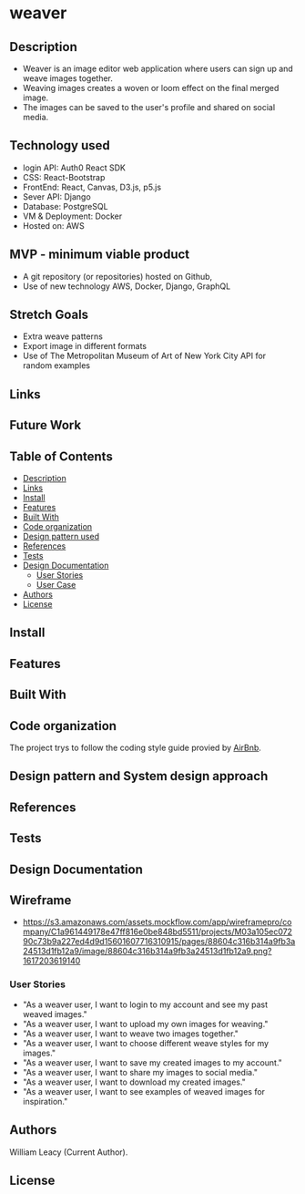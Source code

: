 # weaver

## Description
- Weaver is an image editor web application where users can sign up and weave images together. 
- Weaving images creates a woven or loom effect on the final merged image.
- The images can be saved to the user's profile and shared on social media.
## Technology used
- login API: Auth0 React SDK
- CSS: React-Bootstrap
- FrontEnd: React, Canvas, D3.js, p5.js
- Sever API: Django
- Database: PostgreSQL
- VM & Deployment: Docker
- Hosted on: AWS

## MVP - minimum viable product
- A git repository (or repositories) hosted on Github, 
- Use of new technology AWS, Docker, Django, GraphQL

## Stretch Goals
- Extra weave patterns
- Export image in different formats
- Use of The Metropolitan Museum of Art of New York City API for random examples
## Links


## Future Work




## Table of Contents
- [Description](#Description)
- [Links](#Links)
- [Install](#Install)
- [Features](#Features)
- [Built With](#Built-With])
- [Code organization](#Code-organization)
- [Design pattern used](#Design-pattern-used)
- [References](#Tests)
- [Tests](#Tests)
- [Design Documentation](#Design-Documentation)
    - [User Stories](#User-Stories)
    - [User Case](#User-Case)
- [Authors](#Author)
- [License](#License)

## Install


## Features 

## Built With


## Code organization
The project trys to follow the coding style guide provied by [AirBnb](https://github.com/airbnb/javascript).

## Design pattern and System design approach


## References

## Tests

## Design Documentation
## Wireframe 
- https://s3.amazonaws.com/assets.mockflow.com/app/wireframepro/company/C1a961449178e47ff816e0be848bd5511/projects/M03a105ec07290c73b9a227ed4d9d15601607716310915/pages/88604c316b314a9fb3a24513d1fb12a9/image/88604c316b314a9fb3a24513d1fb12a9.png?1617203619140

### User Stories

- "As a weaver user, I want to login to my account and see my past weaved images."
- "As a weaver user, I want to upload my own images for weaving."
- "As a weaver user, I want to weave two images together."
- "As a weaver user, I want to choose different weave styles for my images."
- "As a weaver user, I want to save my created images to my account."
- "As a weaver user, I want to share my images to social media."
- "As a weaver user, I want to download my created images."
- "As a weaver user, I want to see examples of weaved images for inspiration."

## Authors
William Leacy (Current Author).
## License


